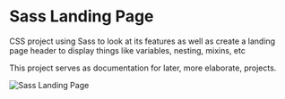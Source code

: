 # Sass Landing Page

CSS project using Sass to look at its features as well as create a landing page header to display things like variables, nesting, mixins, etc

This project serves as documentation for later, more elaborate, projects.

![Sass Landing Page](https://github.com/Manuofthebirth/sass-learning/blob/master/landing.jpeg)